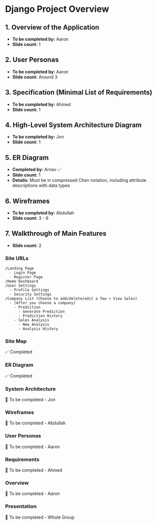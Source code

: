 # Django Project Overview

## 1. Overview of the Application

- **To be completed by:** Aaron
- **Slide count:** 1

## 2. User Personas

- **To be completed by:** Aaron
- **Slide count:** Around 3

## 3. Specification (Minimal List of Requirements)

- **To be completed by:** Ahmed
- **Slide count:** 1

## 4. High-Level System Architecture Diagram

- **To be completed by:** Jon
- **Slide count:** 1

## 5. ER Diagram

- **Completed by:** Arnav ✅
- **Slide count:** 1
- **Details:** Must be in compressed Chen notation, including attribute descriptions with data types

## 6. Wireframes

- **To be completed by:** Abdullah
- **Slide count:** 3 - 6

## 7. Walkthrough of Main Features

- **Slide count:** 2

### **Site URLs**

```
/Landing Page
  - Login Page
  - Register Page
/Home Dashboard
/User Settings
  - Profile Settings
  - Security Settings
/Company List (Choose to add/delete/edit a few + View Sales)
  - (After you choose a company)
    - Prediction
      - Generate Prediction
      - Prediction History
    - Sales Analysis
      - New Analysis
      - Analysis History
```

### **Site Map**

✅ Completed

### **ER Diagram**

✅ Completed

### **System Architecture**

🚧 To be completed - Jon

### **Wireframes**

🚧 To be completed - Abdullah

### **User Personas**

🚧 To be completed - Aaron

### **Requirements**

🚧 To be completed - Ahmed

### **Overview**

🚧 To be completed - Aaron

### **Presentation**

🚧 To be completed - Whole Group
